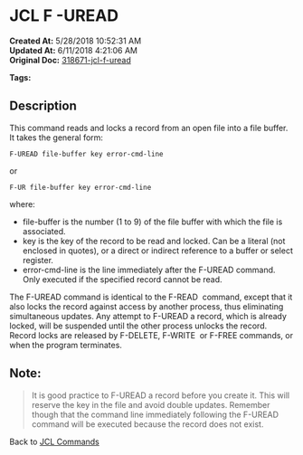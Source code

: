 # JCL F -UREAD

**Created At:** 5/28/2018 10:52:31 AM  
**Updated At:** 6/11/2018 4:21:06 AM  
**Original Doc:** [318671-jcl-f-uread](https://docs.jbase.com/45792-jcl/318671-jcl-f-uread)  

**Tags:**
<badge text='buffer' vertical='middle' />
<badge text='file' vertical='middle' />
<badge text='uread' vertical='middle' />
<badge text='jcl' vertical='middle' />

## Description 

This command reads and locks a record from an open file into a file buffer. It takes the general form:

```
F-UREAD file-buffer key error-cmd-line
```

or

```
F-UR file-buffer key error-cmd-line
```

where:

- file-buffer is the number (1 to 9) of the file buffer with which the file is associated.
- key is the key of the record to be read and locked. Can be a literal (not enclosed in quotes), or a direct or indirect reference to a buffer or select register.
- error-cmd-line is the line immediately after the F-UREAD command. Only executed if the specified record cannot be read.


The F-UREAD command is identical to the F-READ  command, except that it also locks the record against access by another process, thus eliminating simultaneous updates. Any attempt to F-UREAD a record, which is already locked, will be suspended until the other process unlocks the record. Record locks are released by F-DELETE, F-WRITE  or F-FREE commands, or when the program terminates.



## Note: 


> It is good practice to F-UREAD a record before you create it. This will reserve the key in the file and avoid double updates. Remember though that the command line immediately following the F-UREAD command will be executed because the record does not exist.




Back to [JCL Commands](./../jcl-commands)

